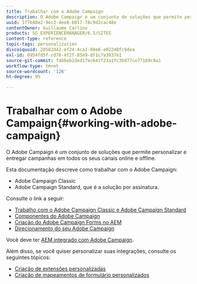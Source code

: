 ```yaml
---
title: Trabalhar com o Adobe Campaign
description: O Adobe Campaign é um conjunto de soluções que permite personalizar e entregar campanhas em todos os seus canais online e offline.
uuid: 1f7b48e2-9ec2-4ee8-b017-78c9d2cac48e
contentOwner: Guillaume Carlino
products: SG_EXPERIENCEMANAGER/6.5/SITES
content-type: reference
topic-tags: personalization
discoiquuid: 28582d42-ef24-4ca1-98e6-e02248fc9dea
exl-id: 0954fd5f-cd70-4f2f-85e9-df1c7a3037e1
source-git-commit: f4b6eb2ded17ec641f23a1fc3b977ce77169c8a1
workflow-type: tm+mt
source-wordcount: '126'
ht-degree: 9%

---
```


# Trabalhar com o Adobe Campaign{#working-with-adobe-campaign}

O Adobe Campaign é um conjunto de soluções que permite personalizar e entregar campanhas em todos os seus canais online e offline.

Esta documentação descreve como trabalhar com o Adobe Campaign:

* Adobe Campaign Classic
* Adobe Campaign Standard, que é a solução por assinatura.

Consulte o link a seguir:

* [Trabalho com o Adobe Campaign Classic e Adobe Campaign Standard](/help/sites-authoring/campaign.md)
* [Componentes do Adobe Campaign](/help/sites-authoring/adobe-campaign-components.md)
* [Criação do Adobe Campaign Forms no AEM](/help/sites-authoring/adobe-campaign-forms.md)
* [Direcionamento do seu Adobe Campaign](/help/sites-authoring/target-adobe-campaign.md)

Você deve ter [AEM integrado com Adobe Campaign](/help/sites-administering/campaign.md).

Além disso, se você quiser personalizar suas integrações, consulte os seguintes tópicos:

* [Criação de extensões personalizadas](/help/sites-developing/extending-campaign-extensions.md)
* [Criação de mapeamentos de formulário personalizados](/help/sites-developing/extending-campaign-form-mapping.md)
